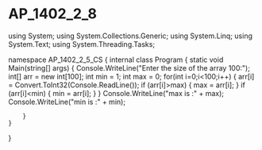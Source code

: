 # AP_1402_2_8
using System;
using System.Collections.Generic;
using System.Linq;
using System.Text;
using System.Threading.Tasks;

namespace AP_1402_2_5_CS
{
    internal class Program
    {
        static void Main(string[] args)
        {
            Console.WriteLine("Enter the size of the array 100:");
            int[] arr = new int[100];
            int min = 1;
            int max = 0;
            for(int i=0;i<100;i++)
            {
                arr[i] = Convert.ToInt32(Console.ReadLine());
                if (arr[i]>max)
                {
                    max = arr[i];
                }
                if (arr[i]<min)
                {
                    min = arr[i];
                }
            }
            Console.WriteLine("max is :" + max);
            Console.WriteLine("min is :" + min);

        }
    }
}
